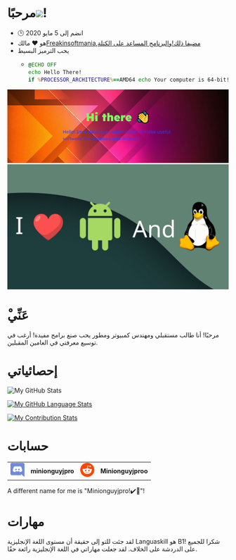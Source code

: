 # مرحبًا<img src="https://media.tenor.com/images/822fb670841c6f6582fefbb82e338a50/tenor.gif" width="30px">!

-   🕒 انضم إلى 5 مايو 2020
-   هو ❤ مالك[Freakinsoftmania](https://github.com/FreakinSoftMania),[مضيفا ذلك!](https://github.com/Adding-That-On)و[البرنامج المساعد على الكتلة](https://github.com/Pluging-it-on-block)
-   يحب الترميز البسيط
    -   ```bat
        @ECHO OFF
        echo Hello There!
        if %PROCESSOR_ARCHITECTURE%==AMD64 echo Your computer is 64-bit!
        ```

![Welcome!](./img/welcome-message.png)![I love Android and Linux!](./img/android-and-linux-fan.png)

# ْعَنِّي

مرحبًا! أنا طالب مستقبلي ومهندس كمبيوتر ومطور يحب صنع برامج مفيدة! أرغب في توسيع معرفتي في العامين المقبلين.

# إحصائياتي

![My GitHub Stats](https://github-readme-stats.vercel.app/api/?username=Minionguyjpro&count_private=true&theme=react&showicons=true)

[![My GitHub Language Stats](https://github-readme-stats.vercel.app/api/top-langs/?username=Minionguyjpro&langs_count=5&theme=react)](<>)

[![My Contribution Stats](https://github-contribution-stats.vercel.app/api/?username=Minionguyjpro)](https://github.com/Minionguyjpro/github-contribution-stats/)

# حسابات

<table>
  <tr>
    <td align="left"><img src="./img/discord.svg" alt="minionguyjpro" width="32" height="32"/></td><th>minionguyjpro</th>
    <td align="left"><img src="./img/reddit.svg" alt="Minionguyjproo" width="32" height="32"/></td><th>Minionguyjproo</th>
  </tr>
</table>
A different name for me is "Minionguyjpro!✔️👏"!

# مهارات

لقد جئت للتو إلى حقيقة أن مستوى اللغة الإنجليزية Languaskill هو B1! شكرا للجميع على الدردشة على الخلاف. لقد جعلت مهاراتي في اللغة الإنجليزية رائعة حقًا.

